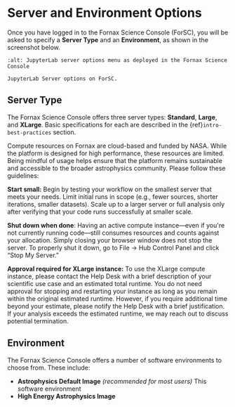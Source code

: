 # Server and Environment Options

Once you have logged in to the Fornax Science Console (ForSC), you will be asked to specify a **Server Type** and an **Environment**, as shown in the screenshot below.

```{figure} ../_static/forsc_jupyterlab_servers.png
:alt: JupyterLab server options menu as deployed in the Fornax Science Console

JupyterLab Server options on ForSC.
```

## Server Type

The Fornax Science Console offers three server types: **Standard**, **Large**, and **XLarge**. Basic specifications for each are described in the {ref}`intro-best-practices` section.

Compute resources on Fornax are cloud-based and funded by NASA. While the platform is designed for high performance, these resources are limited. Being mindful of usage helps ensure that the platform remains sustainable and accessible to the broader astrophysics community. Please follow these guidelines:

**Start small:** Begin by testing your workflow on the smallest server that meets your needs. Limit initial runs in scope (e.g., fewer sources, shorter iterations, smaller datasets). Scale up to a larger server or full analysis only after verifying that your code runs successfully at smaller scale.

**Shut down when done**:
Having an active compute instance—even if you're not currently running code—still consumes resources and counts against your allocation. Simply closing your browser window does not stop the server. To properly shut it down, go to File → Hub Control Panel and click “Stop My Server.”

**Approval required for XLarge instance:**
To use the XLarge compute instance, please contact the Help Desk with a brief description of your scientific use case and an estimated total runtime. You do not need approval for stopping and restarting your instance as long as you remain within the original estimated runtime. However, if you require additional time beyond your estimate, please notify the Help Desk with a brief justification. If your analysis exceeds the estimated runtime, we may reach out to discuss potential termination.


## Environment

The Fornax Science Console offers a number of software environments to choose from. These include:


- **Astrophysics Default Image** *(recommended for most users)* This software environment
- **High Energy Astrophysics Image**
